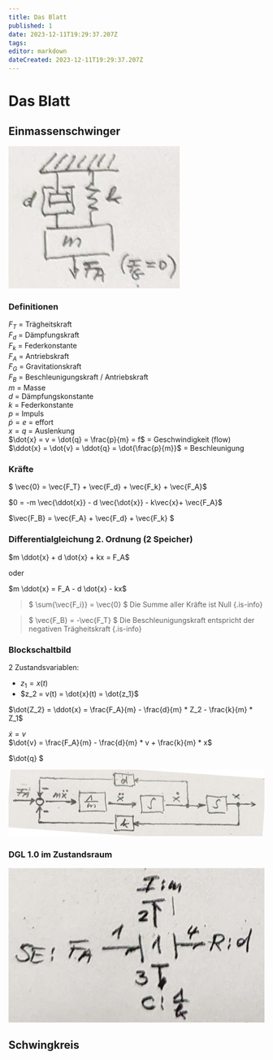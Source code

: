```yaml
---
title: Das Blatt
published: 1
date: 2023-12-11T19:29:37.207Z
tags: 
editor: markdown
dateCreated: 2023-12-11T19:29:37.207Z
---
```


# Das Blatt

## Einmassenschwinger

![Einmassenschwinger_Blatt](/fom/semester-5/mechatronik/Einmassenschwinger_Blatt.png)

### Definitionen

$F_T$ = Trägheitskraft  
$F_d$ = Dämpfungskraft  
$F_k$ = Federkonstante  
$F_A$ = Antriebskraft  
$F_G$ = Gravitationskraft  
$F_B$ = Beschleunigungskraft / Antriebskraft  
$m$ = Masse  
$d$ = Dämpfungskonstante  
$k$ = Federkonstante  
$p$ = Impuls  
$\dot{p} = e$ = effort  
$x = q$ = Auslenkung  
$\dot{x} = v = \dot{q} = \frac{p}{m} = f$ = Geschwindigkeit (flow)  
$\ddot{x} = \dot{v} = \ddot{q} = \dot{\frac{p}{m}}$ = Beschleunigung  

### Kräfte

$ \vec{0} = \vec{F_T} + \vec{F_d} + \vec{F_k} + \vec{F_A}$  

$0 = -m \vec{\ddot{x}} - d \vec{\dot{x}} - k\vec{x}+ \vec{F_A}$

$\vec{F_B} = \vec{F_A} + \vec{F_d} + \vec{F_k} $

### Differentialgleichung 2. Ordnung (2 Speicher)

$m \ddot{x} + d \dot{x} + kx = F_A$

oder

$m \ddot{x} = F_A - d \dot{x} - kx$

> $ \sum{\vec{F_i}} = \vec{0} $ Die Summe aller Kräfte ist Null
{.is-info}

> $ \vec{F_B} =  -\vec{F_T} $ Die Beschleunigungskraft entspricht der negativen Trägheitskraft
{.is-info}

### Blockschaltbild

2 Zustandsvariablen:

- $z_1 = x(t)$
- $z_2 = v(t) = \dot{x}(t) = \dot{z_1}$

$\dot{Z_2} = \ddot{x} = \frac{F_A}{m} - \frac{d}{m} * Z_2 - \frac{k}{m} * Z_1$

$\dot{x} = v$  
$\dot{v} = \frac{F_A}{m} - \frac{d}{m} * v + \frac{k}{m} * x$  

$\dot{q} $

![Einmassenschwinger_Blatt_BSB](Einmassenschwinger_Blatt_BSB.png)

### DGL 1.0 im Zustandsraum

![Einmassenschwinger_Blatt_Bond](Einmassenschwinger_Blatt_Bond.png)

## Schwingkreis
